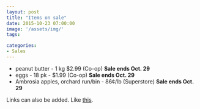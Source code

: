 ```yaml
---
layout: post
title: "Items on sale"
date: 2015-10-23 07:00:00
image: '/assets/img/'
tags:

categories:
- Sales
---
```




- peanut butter - 1 kg $2.99 (Co-op) **Sale ends Oct. 29**
- eggs - 18 pk - $1.99 (Co-op) **Sale ends Oct. 29**
- Ambrosia apples, orchard run/bin - 86¢/lb (Superstore) **Sale ends Oct. 29**

Links can also be added. Like [this](http://google.ca).
